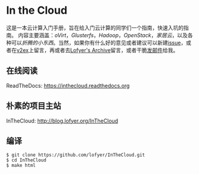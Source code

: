 In the Cloud
====

这是一本云计算入门手册，旨在给入门云计算的同学们一个指南，快速入坑的指南。
内容主要涵盖：*oVirt*，*Glusterfs*，*Hadoop*，*OpenStack*，*家居云*，以及各种可以*折腾的小东西*。当然，如果你有什么好的意见或者建议可以新建[issue](https://inthecloud.readthedocs.org/)，或者在[v2ex](http://www.v2ex.com/t/123647)上留言，再或者去[Lofyer's Archive](http://blog.lofyer.org/workshop/)留言，或者干脆[发邮件](mailto:lofyer@gmail.com)给我。

在线阅读
----

ReadTheDocs: https://inthecloud.readthedocs.org

朴素的项目主站
----

InTheCloud: http://blog.lofyer.org/InTheCloud

编译
----

```
$ git clone https://github.com/lofyer/InTheCloud.git
$ cd InTheCloud
$ make html
```
